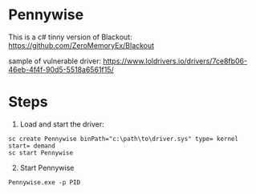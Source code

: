 # Pennywise

This is a c# tinny version of Blackout: https://github.com/ZeroMemoryEx/Blackout

sample of vulnerable driver: https://www.loldrivers.io/drivers/7ce8fb06-46eb-4f4f-90d5-5518a6561f15/

# Steps

1) Load and start the driver:

```
sc create Pennywise binPath="c:\path\to\driver.sys" type= kernel start= demand
sc start Pennywise
```

2) Start Pennywise

```
Pennywise.exe -p PID
```
